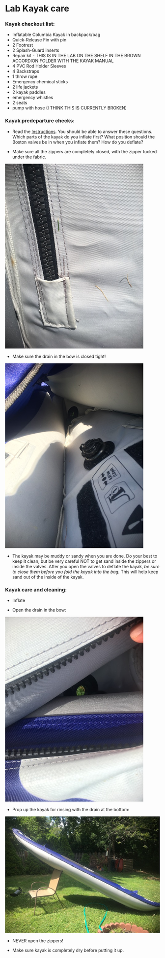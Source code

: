 # Lab Kayak care

### Kayak checkout list:

* Inflatable Columbia Kayak in backpack/bag
* Quick-Release Fin with pin
* 2 Footrest
* 2 Splash-Guard inserts
* Repair kit - THIS IS IN THE LAB ON THE SHELF IN THE BROWN ACCORDION FOLDER WITH THE KAYAK MANUAL
* 4 PVC Rod Holder Sleeves
* 4 Backstraps
* 1 throw rope
* Emergency chemical sticks
* 2 life jackets
* 2 kayak paddles
* emergency whistles
* 2 seats
* pump with hose (I THINK THIS IS CURRENTLY BROKEN)

 ### Kayak predeparture checks:

* Read the [Instructions](img/kayak_Aquaglide_Manual_2017.pdf). You should be able to answer these questions. Which parts of the kayak do you inflate first? What position should the Boston valves be in when you inflate them? How do you deflate?

* Make sure all the zippers are completely closed, with the zipper tucked under the fabric.

![](img/kayak_zipper2.JPG)

* Make sure the drain in the bow is closed tight!

![](img/kayak_drain_close2.JPG)

* The kayak may be muddy or sandy when you are done. Do your best to keep it clean, but be very careful NOT to get sand inside the zippers or inside the valves. After you open the valves to deflate the kayak, *be sure to close them before you fold the kayak into the bag.* This will help keep sand out of the inside of the kayak.

### Kayak care and cleaning:

* Inflate

* Open the drain in the bow:

![](img/kayak_drain_close.JPG)

* Prop up the kayak for rinsing with the drain at the bottom: 

![](img/kayak_drain.JPG)

* NEVER open the zippers!

* Make sure kayak is completely dry before putting it up.
